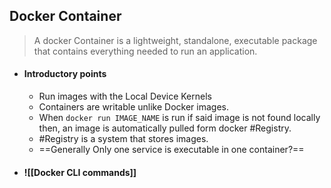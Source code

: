 ## Docker Container

> A docker Container is a lightweight, standalone, executable package that contains everything needed to run an application.

- #### Introductory points
	- Run images with the Local Device Kernels
	- Containers are writable unlike Docker images.
	- When `docker run IMAGE_NAME` is run if said image is not found locally then, an image is automatically pulled form docker #Registry.
	- #Registry is a system that stores images.
	- ==Generally Only one service is executable in one container?==

- #### ![[Docker CLI commands]]
